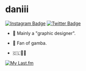 # daniii
[![Instagram Badge](https://img.shields.io/badge/-Instagram-e4405f?style=flat-square&logo=Instagram&logoColor=white)](https://instagram.com/dzndani/)
[![Twitter Badge](https://img.shields.io/badge/-Twitter-00acee?style=flat-square&logo=Twitter&logoColor=white)](https://twitter.com/deneevs)

* 💫 Mainly a "graphic designer".

* 🎰 Fan of gamba.

* 🇨🇱🏳️‍⚧️

[![My Last.fm](https://lastfm-recently-played.vercel.app/api?user=DznDani&width=600&loved=true&show_user=header&footer_style=wave&bg_color=000000)](https://www.last.fm/user/DznDani)

